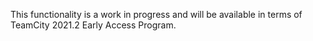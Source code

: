 [//]: # (title: Enabling Two-Factor Authentication)
[//]: # (auxiliary-id: Enabling Two-Factor Authentication)

This functionality is a work in progress and will be available in terms of TeamCity 2021.2 Early Access Program.
